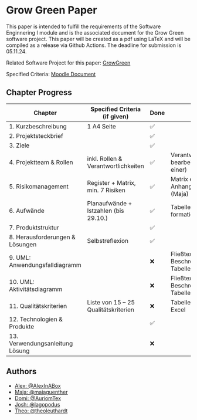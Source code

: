 # Grow Green Paper

This paper is intended to fulfill the requirements of the Software Enginnering I module and is the associated document 
for the Grow Green software project. 
This paper will be created as a pdf using LaTeX and will be compiled as a release via Github Actions. 
The deadline for submission is 05.11.24.

Related Software Project for this paper: [GrowGreen](https://github.com/AlexInABox/grow-green/)

Specified Criteria: [Moodle Document](https://moodle.hwr-berlin.de/pluginfile.php/4270794/mod_resource/content/0/Vorgabe%20Pr%C3%BCfungsleistungen%20SWE%20I%202024%20V1.1.pdf)

## Chapter Progress

| Chapter                         | Specified Criteria (if given)        | Done |  TODO                                                        |
| ------------------------------- | ------------------------------------ | ---- | ------------------------------------------------------------ |
| 1. Kurzbeschreibung             | 1 A4 Seite                           | ✅    |                                                             |
| 2. Projektsteckbrief            |                                      | ✅    |                                                             |
| 3. Ziele                        |                                      | ✅    |                                                             |
| 4. Projektteam & Rollen         | inkl. Rollen & Verantwortlichkeiten  | ✅    | Verantwortlichkeitstabelle bearbeiten (pro Rolle nur einer) |
| 5. Risikomanagement             | Register + Matrix, min. 7 Risiken    | ✅    | Matrix einfügen & Anhang (verlinken) (Maja)                 |
| 6. Aufwände                     | Planaufwände + Istzahlen (bis 29.10.)| ✅    | Tabelle in Latex formatieren                                |
| 7. Produktstruktur              |                                      | ✅    |                                                             |
| 8. Herausforderungen & Lösungen | Selbstreflexion                      | ✅    |                                                             |
| 9. UML: Anwendungsfalldiagramm  |                                      | ❌    | Fließtexte only für die Beschreibungen (KEINE Tabellen)     |
| 10. UML: Aktivitätsdiagramm     |                                      | ❌    | Fließtexte only für die Beschreibungen (KEINE Tabellen)     |
| 11. Qualitätskriterien          | Liste von 15 – 25 Qualitätskriterien | ❌    | Tabelle überarbeiten in Excel                               |
| 12. Technologien & Produkte     |                                      | ✅    |                                                             |
| 13. Verwendungsanleitung Lösung |                                      | ❌    |                                                             |

## Authors

- [Alex: @AlexInABox](https://github.com/AlexInABox)
- [Maja: @majaguenther](https://github.com/majaguenther)
- [Domi: @AuriomTex](https://github.com/AuriomTex)
- [Josh: @lagopodus](https://github.com/lagopodus)
- [Theo: @theoleuthardt](https://github.com/theoleuthardt)
